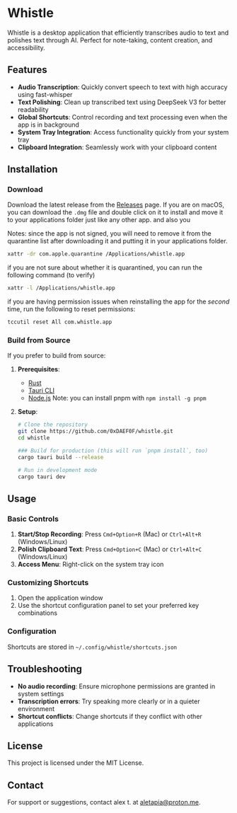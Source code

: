 # Whistle

Whistle is a desktop application that efficiently transcribes audio to text and polishes text
through AI. Perfect for note-taking, content creation, and accessibility.

## Features

- **Audio Transcription**: Quickly convert speech to text with high accuracy using fast-whisper
- **Text Polishing**: Clean up transcribed text using DeepSeek V3 for better readability
- **Global Shortcuts**: Control recording and text processing even when the app is in background
- **System Tray Integration**: Access functionality quickly from your system tray
- **Clipboard Integration**: Seamlessly work with your clipboard content

## Installation

### Download

Download the latest release from the [Releases](https://github.com/0xDAEF0F/whistle/releases)
page. If you are on macOS, you can download the `.dmg` file and double click on
it to install and move it to your applications folder just like any other app. and also you

Notes: since the app is not signed, you will need to remove it from the
quarantine list after downloading it and putting it in your applications folder.

```bash
xattr -dr com.apple.quarantine /Applications/whistle.app
```

if you are not sure about whether it is quarantined, you can run the following command (to verify)

```bash
xattr -l /Applications/whistle.app
```

if you are having permission issues when reinstalling the app for the _second_
time, run the following to reset permissions:

```bash
tccutil reset All com.whistle.app
```

### Build from Source

If you prefer to build from source:

1. **Prerequisites**:

   - [Rust](https://www.rust-lang.org/tools/install)
   - [Tauri CLI](https://v2.tauri.app/reference/cli/)
   - [Node.js](https://nodejs.org/en/download)
     Note: you can install pnpm with `npm install -g pnpm`

2. **Setup**:

   ```bash
   # Clone the repository
   git clone https://github.com/0xDAEF0F/whistle.git
   cd whistle

   ### Build for production (this will run `pnpm install`, too)
   cargo tauri build --release

   # Run in development mode
   cargo tauri dev
   ```

## Usage

### Basic Controls

1. **Start/Stop Recording**: Press `Cmd+Option+R` (Mac) or `Ctrl+Alt+R` (Windows/Linux)
2. **Polish Clipboard Text**: Press `Cmd+Option+C` (Mac) or `Ctrl+Alt+C` (Windows/Linux)
3. **Access Menu**: Right-click on the system tray icon

### Customizing Shortcuts

1. Open the application window
2. Use the shortcut configuration panel to set your preferred key combinations

### Configuration

Shortcuts are stored in `~/.config/whistle/shortcuts.json`

## Troubleshooting

- **No audio recording**: Ensure microphone permissions are granted in system settings
- **Transcription errors**: Try speaking more clearly or in a quieter environment
- **Shortcut conflicts**: Change shortcuts if they conflict with other applications

## License

This project is licensed under the MIT License.

## Contact

For support or suggestions, contact alex t. at [aletapia@proton.me](mailto:aletapia@proton.me).
